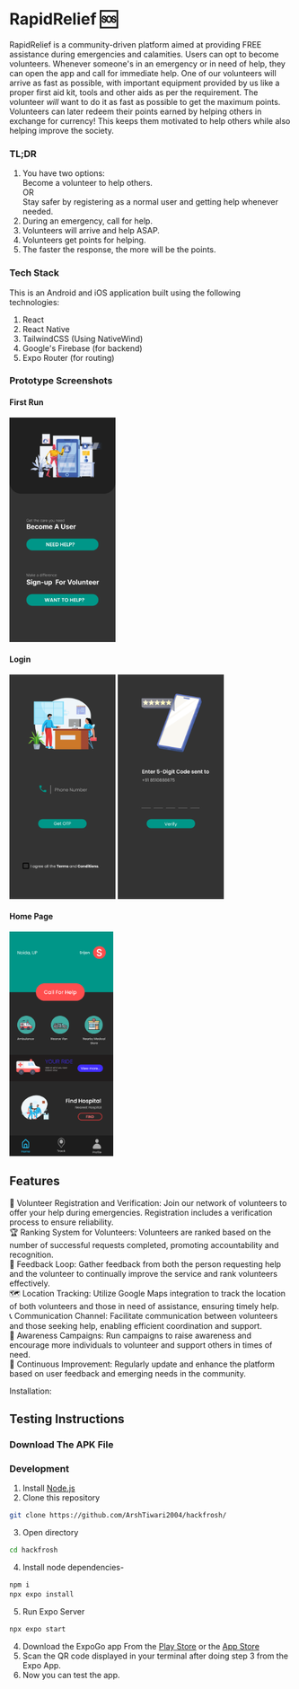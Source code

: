 # RapidRelief 🆘
RapidRelief is a community-driven platform aimed at providing FREE assistance during emergencies and calamities. Users can opt to become volunteers. Whenever someone's in an emergency or in need of help, they can open the app and call for immediate help. One of our volunteers will arrive as fast as possible, with important equipment provided by us like a proper first aid kit, tools and other aids as per the requirement. The volunteer *will* want to do it as fast as possible to get the maximum points. Volunteers can later redeem their points earned by helping others in exchange for currency! This keeps them motivated to help others while also helping improve the society.

### TL;DR
1. You have two options:  
    Become a volunteer to help others.  
    OR  
    Stay safer by registering as a normal user and getting help whenever needed.
2. During an emergency, call for help.
3. Volunteers will arrive and help ASAP.
4. Volunteers get points for helping.
5. The faster the response, the more will be the points.

### Tech Stack
This is an Android and iOS application built using the following technologies:
1. React
2. React Native
3. TailwindCSS (Using NativeWind)
4. Google's Firebase (for backend)
5. Expo Router (for routing)

### Prototype Screenshots
#### First Run 
<img height="400px" src="./Design File/Prototype Design/registration-page.png">

#### Login
<img height="400px" src="./Design File/Prototype Design/Login-page-user.png">
<img height="400px" src="./Design File/Prototype Design/OTP-page.png">

#### Home Page
<img height="400px" src="./Design File/Prototype Design/home.png">

## Features
🤝 Volunteer Registration and Verification: Join our network of volunteers to offer your help during emergencies. Registration includes a verification process to ensure reliability.  
🏆 Ranking System for Volunteers: Volunteers are ranked based on the number of successful requests completed, promoting accountability and recognition.  
🔄 Feedback Loop: Gather feedback from both the person requesting help and the volunteer to continually improve the service and rank volunteers effectively.  
🗺️ Location Tracking: Utilize Google Maps integration to track the location of both volunteers and those in need of assistance, ensuring timely help.  
📞 Communication Channel: Facilitate communication between volunteers and those seeking help, enabling efficient coordination and support.  
📣 Awareness Campaigns: Run campaigns to raise awareness and encourage more individuals to volunteer and support others in times of need.  
🔄 Continuous Improvement: Regularly update and enhance the platform based on user feedback and emerging needs in the community.  

Installation:

## Testing Instructions
### Download The APK File


### Development
1. Install [Node.js](https://nodejs.org/en)
2. Clone this repository
```bash
git clone https://github.com/ArshTiwari2004/hackfrosh/
```
3. Open directory
```bash
cd hackfrosh
```
4. Install node dependencies-
```bash
npm i
npx expo install
```
5. Run Expo Server
```bash
npx expo start
```
4. Download the ExpoGo app From the [Play Store](https://play.google.com/store/apps/details?id=host.exp.exponent) or the [App Store](https://apps.apple.com/in/app/expo-go/id982107779)
5. Scan the QR code displayed in your terminal after doing step 3 from the Expo App.
6. Now you can test the app.